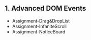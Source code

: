 ## 1. Advanced DOM Events
- Assignment-Drag&DropList
- Assignment-InfaniteScroll
- Assignment-NoticeBoard
